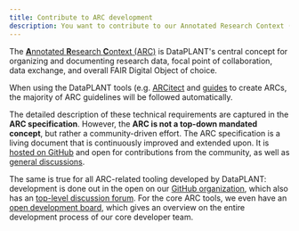 ```yaml
---
title: Contribute to ARC development 
description: You want to contribute to our Annotated Research Context (ARC) concept or tools? Find out more.
---
```

The [**A**nnotated **R**esearch **C**ontext (ARC)](https://nfdi4plants.github.io/arc-website/) is DataPLANT's central concept for organizing and documenting research data, focal point of collaboration, data exchange, and overall FAIR Digital Object of choice.

When using the DataPLANT tools (e.g. [ARCitect](https://nfdi4plants.org/nfdi4plants.knowledgebase/docs/ARCitect-Manual/index.html]) and [guides](https://nfdi4plants.org/nfdi4plants.knowledgebase/index.html) to create ARCs, the majority of ARC guidelines will be followed automatically.

The detailed description of these technical requirements are captured in the **ARC specification**.
However, the **ARC is not a top-down mandated concept**, but rather a community-driven effort.
The ARC specification is a living document that is continuously improved and extended upon.
It is [hosted on GitHub](https://github.com/nfdi4plants/ARC-specification) and open for contributions from the community, as well as [general discussions](https://github.com/nfdi4plants/ARC-specification/discussions).

The same is true for all ARC-related tooling developed by DataPLANT: development is done out in the open on our [GitHub organization](https://github.com/nfdi4plants), which also has an [top-level discussion forum](https://github.com/orgs/nfdi4plants/discussions).
For the core ARC tools, we even have an [open development board](https://github.com/orgs/nfdi4plants/projects/10/views/2), which gives an overview on the entire development process of our core developer team.
